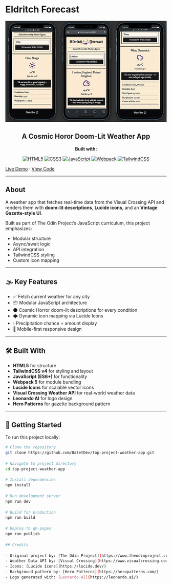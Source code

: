 # Eldritch Forecast

<div align="center">

![Logo](src/assets/logo.jpg)

## A Cosmic Horor Doom-Lit Weather App

**Built with:**

[![HTML5](https://img.shields.io/badge/html5-%23E34F26.svg?style=for-the-badge&logo=html5&logoColor=white)](https://developer.mozilla.org/en-US/docs/Web/HTML)
[![CSS3](https://img.shields.io/badge/css3-%231572B6.svg?style=for-the-badge&logo=css3&logoColor=white)](https://developer.mozilla.org/en-US/docs/Web/CSS)
[![JavaScript](https://img.shields.io/badge/javascript-%23323330.svg?style=for-the-badge&logo=javascript&logoColor=%23F7DF1E)](https://developer.mozilla.org/en-US/docs/Web/JavaScript)
[![Webpack](https://img.shields.io/badge/webpack-%238DD6F9.svg?style=for-the-badge&logo=webpack&logoColor=black)](https://webpack.js.org/)
[![TailwindCSS](https://img.shields.io/badge/tailwindcss-%2338B2AC.svg?style=for-the-badge&logo=tailwind-css&logoColor=white)](https://tailwindcss.com/)

</div>

[Live Demo](https://batetdev.github.io/top-project-weather-app/) · [View Code](https://github.com/BatetDev/top-project-weather-app/tree/main)

---

## About

A weather app that fetches real-time data from the Visual Crossing API and renders them with **doom-lit descriptions**, **Lucide icons**, and an **Vintage Gazette-style UI**.

Built as part of The Odin Project’s JavaScript curriculum, this project emphasizes:

- Modular structure
- Async/await logic
- API integration
- TailwindCSS styling
- Custom icon mapping

---

## 🌫️ Key Features

- ✅ Fetch current weather for any city
- 📦 Modular JavaScript architecture
- 🌑 Cosmic Horror doom-lit descriptions for every condition
- 🌩 Dynamic icon mapping via Lucide Icons
- 💧 Precipitation chance + amount display
- 📱 Mobile-first responsive design

---

## 🛠 Built With

- **HTML5** for structure
- **TailwindCSS v4** for styling and layout
- **JavaScript (ES6+)** for functionality
- **Webpack 5** for module bundling
- **Lucide Icons** for scalable vector icons
- **Visual Crossing Weather API** for real-world weather data
- **Leonardo AI** for logo design
- **Hero Patterns** for gazette background pattern

---

## 🧪 Getting Started

To run this project locally:

```bash
# Clone the repository
git clone https://github.com/BatetDev/top-project-weather-app.git

# Navigate to project directory
cd top-project-weather-app

# Install dependencies
npm install

# Run development server
npm run dev

# Build for production
npm run build

# Deploy to gh-pages
npm run publish

## Credits

- Original project by: [The Odin Project](https://www.theodinproject.com/lessons/node-path-javascript-weather-app)
- Weather Data API by: [Visual Crossing](https://www.visualcrossing.com/weather-api/)
- Icons: [Lucide Icons](https://lucide.dev/)
- Background pattern by: [Hero Patterns](https://heropatterns.com/)
- Logo generated with: [Leonardo.AI](https://leonardo.ai/)
```
